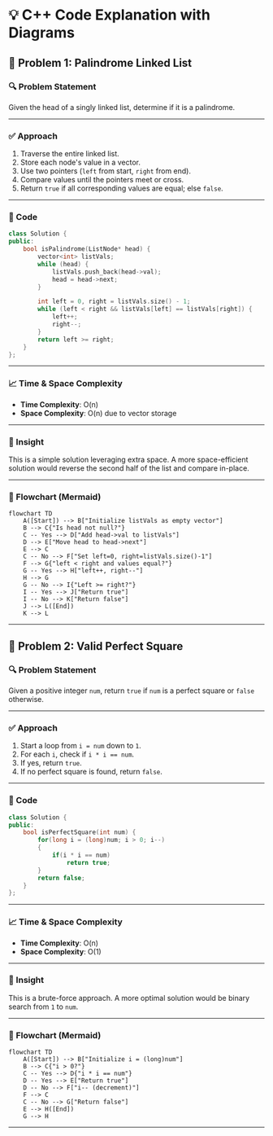 
# 💡 C++ Code Explanation with Diagrams

## 🚀 Problem 1: Palindrome Linked List

### 🔍 Problem Statement
Given the head of a singly linked list, determine if it is a palindrome.

---

### ✅ Approach

1. Traverse the entire linked list.
2. Store each node's value in a vector.
3. Use two pointers (`left` from start, `right` from end).
4. Compare values until the pointers meet or cross.
5. Return `true` if all corresponding values are equal; else `false`.

---

### 🧾 Code

```cpp
class Solution {
public:
    bool isPalindrome(ListNode* head) {
        vector<int> listVals;
        while (head) {
            listVals.push_back(head->val);
            head = head->next;
        }

        int left = 0, right = listVals.size() - 1;
        while (left < right && listVals[left] == listVals[right]) {
            left++;
            right--;
        }
        return left >= right;
    }
};
```

---

### 📈 Time & Space Complexity

- **Time Complexity**: O(n)
- **Space Complexity**: O(n) due to vector storage

---

### 🧠 Insight
This is a simple solution leveraging extra space. A more space-efficient solution would reverse the second half of the list and compare in-place.

---

### 🔁 Flowchart (Mermaid)

```mermaid
flowchart TD
    A([Start]) --> B["Initialize listVals as empty vector"]
    B --> C{"Is head not null?"}
    C -- Yes --> D["Add head->val to listVals"]
    D --> E["Move head to head->next"]
    E --> C
    C -- No --> F["Set left=0, right=listVals.size()-1"]
    F --> G{"left < right and values equal?"}
    G -- Yes --> H["left++, right--"]
    H --> G
    G -- No --> I{"Left >= right?"}
    I -- Yes --> J["Return true"]
    I -- No --> K["Return false"]
    J --> L([End])
    K --> L
```

---

## 🚀 Problem 2: Valid Perfect Square

### 🔍 Problem Statement
Given a positive integer `num`, return `true` if `num` is a perfect square or `false` otherwise.

---

### ✅ Approach

1. Start a loop from `i = num` down to `1`.
2. For each `i`, check if `i * i == num`.
3. If yes, return `true`.
4. If no perfect square is found, return `false`.

---

### 🧾 Code

```cpp
class Solution {
public:
    bool isPerfectSquare(int num) {
        for(long i = (long)num; i > 0; i--)
        {
            if(i * i == num)
                return true;
        }
        return false;
    }
};
```

---

### 📈 Time & Space Complexity

- **Time Complexity**: O(n)
- **Space Complexity**: O(1)

---

### 🧠 Insight
This is a brute-force approach. A more optimal solution would be binary search from `1` to `num`.

---

### 🔁 Flowchart (Mermaid)

```mermaid
flowchart TD
    A([Start]) --> B["Initialize i = (long)num"]
    B --> C{"i > 0?"}
    C -- Yes --> D{"i * i == num"}
    D -- Yes --> E["Return true"]
    D -- No --> F["i-- (decrement)"]
    F --> C
    C -- No --> G["Return false"]
    E --> H([End])
    G --> H
```

---



